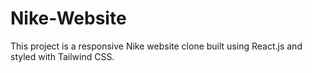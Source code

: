 # Nike-Website
 This project is a responsive Nike website clone built using React.js and styled with Tailwind CSS.
